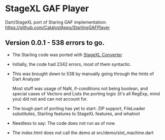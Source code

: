 # StageXL GAF Player

Dart/StageXL port of Staring GAF implementation: https://github.com/CatalystApps/StarlingGAFPlayer

## Version 0.0.1 - 538 errors to go.

* The Starling code was ported with [StageXL Converter](https://github.com/blockforest/stagexl-converter-pubglobal)
* Initially, the code had 2342 errors, most of them syntactic.
* This was brought down to 538 by manually going through the hints of Dart Analyzer

    Most stuff was usage of NaN, if-conditions not being boolean, and special cases of Vectors and Lists the porting logic (it's all RegExp, mind you) did not and can not account for. 

* The tough part of porting has yet to start: ZIP support, FileLoader substitutes, Starling features to StageXL features, and whatnot
* Needless to say: The code does not run as of now.
* The index.html does not call the demo at src/demo/slot_machine.dart 